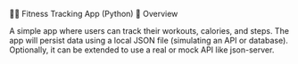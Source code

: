 🏋️‍♂️ Fitness Tracking App (Python)
📌 Overview

A simple app where users can track their workouts, calories, and steps. The app will persist data using a local JSON file (simulating an API or database). Optionally, it can be extended to use a real or mock API like json-server.